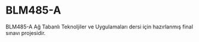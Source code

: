 # BLM485-A

BLM485-A Ağ Tabanlı Teknoljiler ve Uygulamaları dersi için hazırlanmış final sınavı projesidir.
